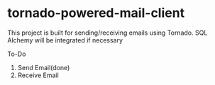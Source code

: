 # tornado-powered-mail-client

This project is built for sending/receiving emails using Tornado.
SQL Alchemy will be integrated if necessary 

To-Do

1. Send Email(done)
2. Receive Email
